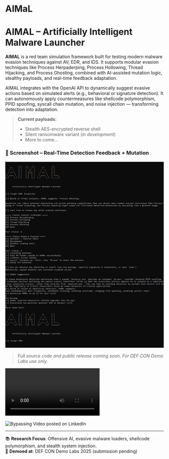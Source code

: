 # AIMaL
# AIMAL – Artificially Intelligent Malware Launcher

**AIMAL** is a red team simulation framework built for testing modern malware evasion techniques against AV, EDR, and IDS. It supports modular evasion techniques like Process Herpaderping, Process Hollowing, Thread Hijacking, and Process Ghosting, combined with AI-assisted mutation logic, stealthy payloads, and real-time feedback adaptation.

AIMAL integrates with the OpenAI API to dynamically suggest evasive actions based on simulated alerts (e.g., behavioral or signature detection). It can autonomously apply countermeasures like shellcode polymorphism, PPID spoofing, syscall chain mutation, and noise injection — transforming detection into adaptation.

> **Current payloads:**  
> - Stealth AES-encrypted reverse shell  
> - Silent ransomware variant (*in development*)  
> - More to come...

### 🎯 Screenshot – Real-Time Detection Feedback + Mutation

![AIMAL Screenshot](AIMaL.jpg)

> _Full source code and public release coming soon. For DEF CON Demo Labs use only._

![Bypassing Video](trim.mp4)

![Bypassing Video posted on LinkedIn](https://www.linkedin.com/feed/update/urn:li:activity:7325447443276292096/)

---
📚 **Research Focus**: Offensive AI, evasive malware loaders, shellcode polymorphism, and stealth system injection.  
📅 **Demoed at**: DEF CON Demo Labs 2025 (submission pending)
